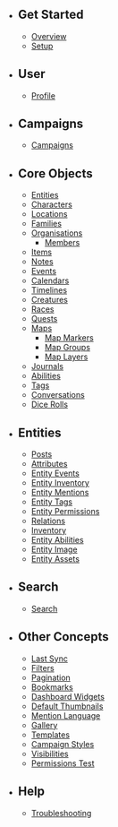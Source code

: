 - ## Get Started
    - [Overview](/api-docs/{{version}}/overview)
    - [Setup](/api-docs/{{version}}/setup)


- ## User
    - [Profile](/api-docs/{{version}}/profile)

- ## Campaigns
    - [Campaigns](/api-docs/{{version}}/campaigns)

- ## Core Objects
    - [Entities](/api-docs/{{version}}/entities)
    - [Characters](/api-docs/{{version}}/characters)
    - [Locations](/api-docs/{{version}}/locations)
    - [Families](/api-docs/{{version}}/families)
    - [Organisations](/api-docs/{{version}}/organisations)
        - [Members](/api-docs/{{version}}/organisation-members)
    - [Items](/api-docs/{{version}}/items)
    - [Notes](/api-docs/{{version}}/notes)
    - [Events](/api-docs/{{version}}/events)
    - [Calendars](/api-docs/{{version}}/calendars)
    - [Timelines](/api-docs/{{version}}/timelines)
    - [Creatures](/api-docs/{{version}}/creatures)
    - [Races](/api-docs/{{version}}/races)
    - [Quests](/api-docs/{{version}}/quests)
    - [Maps](/api-docs/{{version}}/maps)
        - [Map Markers](/api-docs/{{version}}/map_markers)
        - [Map Groups](/api-docs/{{version}}/map_groups)
        - [Map Layers](/api-docs/{{version}}/map_layers)
    - [Journals](/api-docs/{{version}}/journals)
    - [Abilities](/api-docs/{{version}}/abilities)
    - [Tags](/api-docs/{{version}}/tags)
    - [Conversations](/api-docs/{{version}}/conversations)
    - [Dice Rolls](/api-docs/{{version}}/dice-rolls)

- ## Entities
    - [Posts](/api-docs/{{version}}/posts)
    - [Attributes](/api-docs/{{version}}/attributes)
    - [Entity Events](/api-docs/{{version}}/entity-events)
    - [Entity Inventory](/api-docs/{{version}}/inventory)
    - [Entity Mentions](/api-docs/{{version}}/entity-mentions)
    - [Entity Tags](/api-docs/{{version}}/entity-tags)
    - [Entity Permissions](/api-docs/{{version}}/entity-permissions)
    - [Relations](/api-docs/{{version}}/relations)
    - [Inventory](/api-docs/{{version}}/entity-inventory)
    - [Entity Abilities](/api-docs/{{version}}/entity-abilities)
    - [Entity Image](/api-docs/{{version}}/entity-image)
    - [Entity Assets](/api-docs/{{version}}/entity-assets)

- ## Search
    - [Search](/api-docs/{{version}}/search)

- ## Other Concepts
    - [Last Sync](/api-docs/{{version}}/last-sync)
    - [Filters](/api-docs/{{version}}/filters)
    - [Pagination](/api-docs/{{version}}/pagination)
    - [Bookmarks](/api-docs/{{version}}/bookmark)
    - [Dashboard Widgets](/api-docs/{{version}}/dashboard-widgets)
    - [Default Thumbnails](/api-docs/{{version}}/default-thumbnails)
    - [Mention Language](/api-docs/{{version}}/mention-language)
    - [Gallery](/api-docs/{{version}}/images)
    - [Templates](/api-docs/{{version}}/templates)
    - [Campaign Styles](/api-docs/{{version}}/campaign-styles)
    - [Visibilities](/api-docs/{{version}}/visibilities)
    - [Permissions Test](/api-docs/{{version}}/permissions-test)

- ## Help
    - [Troubleshooting](/api-docs/{{version}}/troubleshooting)

